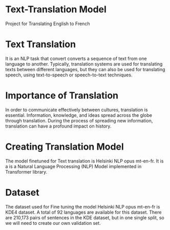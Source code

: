 # Text-Translation Model
Project for Translating English to French
# Text Translation 

It is an NLP task that convert converts a sequence of text from one language to another. Typically, translation systems are used for translating texts between different languages, but they can also be used for translating speech, using text-to-speech or speech-to-text techniques. 

# Importance of Translation 

In order to communicate effectively between cultures, translation is essential. Information, knowledge, and ideas spread across the globe through translation. During the process of spreading new information, translation can have a profound impact on history. 

# Creating Translation Model 

The model finetuned for Text translation is Helsinki NLP opus mt-en-fr. It is a is a Natural Language Processing (NLP) Model implemented in Transformer library.  

# Dataset 

The dataset used for Fine tuning the model Helsinki NLP opus mt-en-fr is KDE4 dataset. A total of 92 languages are available for this dataset. There are 210,173 pairs of sentences in the KDE dataset, but in one single split, so we will need to create our own validation set. 
